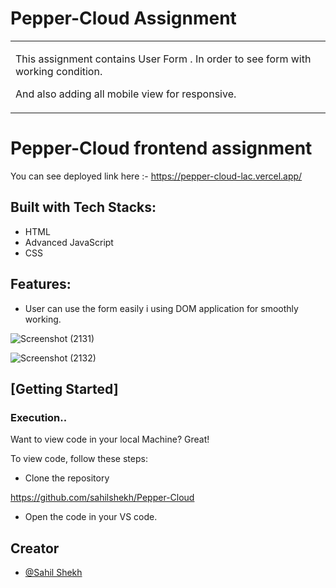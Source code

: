 # Pepper-Cloud Assignment
<table>
<tr>
<td>

 This assignment contains User Form . In order to see form with working condition.

 And also adding all mobile view for responsive.
  
</td>
</tr>
</table>

# Pepper-Cloud frontend assignment

You can see deployed link here :- https://pepper-cloud-lac.vercel.app/

## Built with Tech Stacks:

- HTML
- Advanced JavaScript
- CSS


## Features:

- User can use the form easily i using DOM application for smoothly working.

![Screenshot (2131)](https://user-images.githubusercontent.com/95908470/183346841-a3f445e2-c179-4201-8091-8de5add9d4e2.png)

![Screenshot (2132)](https://user-images.githubusercontent.com/95908470/183346935-f1c7a2fe-4df9-493f-b7bb-0cd50a3ffe42.png)


## [Getting Started]

### Execution..

Want to view code in your local Machine? Great!

To view code, follow these steps:

-  Clone the repository
    
  https://github.com/sahilshekh/Pepper-Cloud
  
- Open the code in your VS code.



## Creator

- [@Sahil Shekh]()
